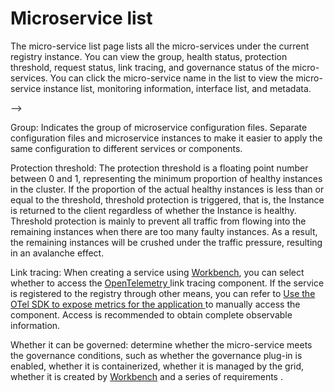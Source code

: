 # Microservice list

The micro-service list page lists all the micro-services under the current registry instance. You can view the group, health status, protection threshold, request status, link tracing, and governance status of the micro-services. You can click the micro-service name in the list to view the micro-service instance list, monitoring information, interface list, and metadata.

<!--!\[.*?\]\((?:https?:\/\/)?\S+\.(?:png|jpg|jpeg|gif|bmp)\)-->-->

Group: Indicates the group of microservice configuration files. Separate configuration files and microservice instances to make it easier to apply the same configuration to different services or components.

Protection threshold: The protection threshold is a floating point number between 0 and 1, representing the minimum proportion of healthy instances in the cluster. If the proportion of the actual healthy instances is less than or equal to the threshold, threshold protection is triggered, that is, the Instance is returned to the client regardless of whether the Instance is healthy. Threshold protection is mainly to prevent all traffic from flowing into the remaining instances when there are too many faulty instances. As a result, the remaining instances will be crushed under the traffic pressure, resulting in an avalanche effect.

Link tracing: When creating a service using [Workbench](../../../../amamba/intro/what.md), you can select whether to access the [OpenTelemetry ](https://opentelemetry.io/docs/concepts/what-is-opentelemetry/) link tracing component. If the service is registered to the registry through other means, you can refer to [ Use the OTel SDK to expose metrics for the application ](../../../../insight/user-guide/quickstart/otel/meter.md) to manually access the component. Access is recommended to obtain complete observable information.

Whether it can be governed: determine whether the micro-service meets the governance conditions, such as whether the governance plug-in is enabled, whether it is containerized, whether it is managed by the grid, whether it is created by [Workbench](../../../../amamba/intro/what.md) and a series of requirements .
